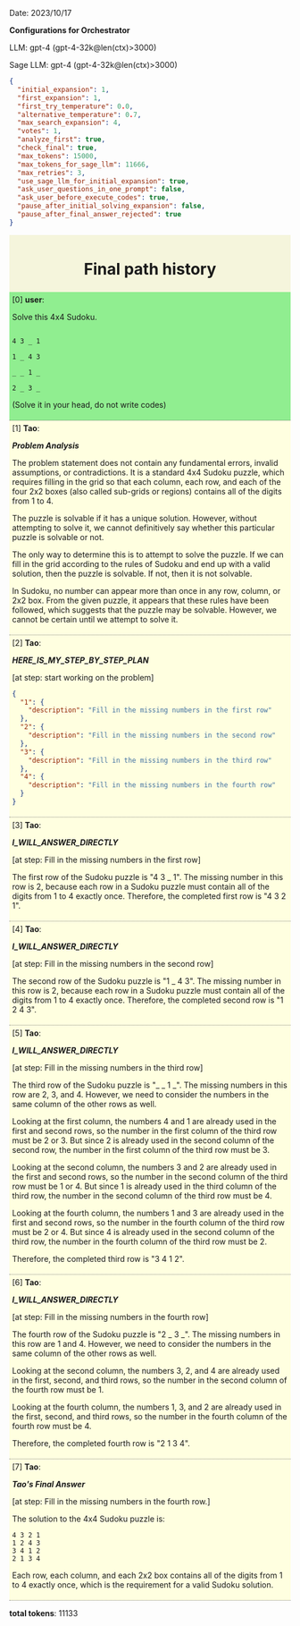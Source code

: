 Date: 2023/10/17

**Configurations for Orchestrator**

LLM: gpt-4 (gpt-4-32k@len(ctx)>3000)

Sage LLM: gpt-4 (gpt-4-32k@len(ctx)>3000)

```json
{
  "initial_expansion": 1,
  "first_expansion": 1,
  "first_try_temperature": 0.0,
  "alternative_temperature": 0.7,
  "max_search_expansion": 4,
  "votes": 1,
  "analyze_first": true,
  "check_final": true,
  "max_tokens": 15000,
  "max_tokens_for_sage_llm": 11666,
  "max_retries": 3,
  "use_sage_llm_for_initial_expansion": true,
  "ask_user_questions_in_one_prompt": false,
  "ask_user_before_execute_codes": true,
  "pause_after_initial_solving_expansion": false,
  "pause_after_final_answer_rejected": true
}
```
        

<div style="background-color: beige; text-align: center; padding: 5px">


# Final path history

</div>

<div style="background-color:lightgreen; padding: 5px; border-bottom: 1px dotted grey">
<div>[0] <b>user</b>:</div>

Solve this 4x4 Sudoku.



```text

4 3 _ 1

1 _ 4 3

_ _ 1 _

2 _ 3 _

```



(Solve it in your head, do not write codes)


</div>

<div style="background-color:lightyellow; padding: 5px; border-bottom: 1px dotted grey">
<div>[1] <b>Tao</b>:</div>

***Problem Analysis***



The problem statement does not contain any fundamental errors, invalid assumptions, or contradictions. It is a standard 4x4 Sudoku puzzle, which requires filling in the grid so that each column, each row, and each of the four 2x2 boxes (also called sub-grids or regions) contains all of the digits from 1 to 4. 

The puzzle is solvable if it has a unique solution. However, without attempting to solve it, we cannot definitively say whether this particular puzzle is solvable or not. 

The only way to determine this is to attempt to solve the puzzle. If we can fill in the grid according to the rules of Sudoku and end up with a valid solution, then the puzzle is solvable. If not, then it is not solvable. 

In Sudoku, no number can appear more than once in any row, column, or 2x2 box. From the given puzzle, it appears that these rules have been followed, which suggests that the puzzle may be solvable. However, we cannot be certain until we attempt to solve it.


</div>

<div style="background-color:lightyellow; padding: 5px; border-bottom: 1px dotted grey">
<div>[2] <b>Tao</b>:</div>

***HERE_IS_MY_STEP_BY_STEP_PLAN***



[at step: start working on the problem]

```json
{
  "1": {
    "description": "Fill in the missing numbers in the first row"
  },
  "2": {
    "description": "Fill in the missing numbers in the second row"
  },
  "3": {
    "description": "Fill in the missing numbers in the third row"
  },
  "4": {
    "description": "Fill in the missing numbers in the fourth row"
  }
}
```


</div>

<div style="background-color:lightyellow; padding: 5px; border-bottom: 1px dotted grey">
<div>[3] <b>Tao</b>:</div>

***I_WILL_ANSWER_DIRECTLY***



[at step: Fill in the missing numbers in the first row]

The first row of the Sudoku puzzle is "4 3 _ 1". The missing number in this row is 2, because each row in a Sudoku puzzle must contain all of the digits from 1 to 4 exactly once. Therefore, the completed first row is "4 3 2 1".


</div>

<div style="background-color:lightyellow; padding: 5px; border-bottom: 1px dotted grey">
<div>[4] <b>Tao</b>:</div>

***I_WILL_ANSWER_DIRECTLY***



[at step: Fill in the missing numbers in the second row]

The second row of the Sudoku puzzle is "1 _ 4 3". The missing number in this row is 2, because each row in a Sudoku puzzle must contain all of the digits from 1 to 4 exactly once. Therefore, the completed second row is "1 2 4 3".


</div>

<div style="background-color:lightyellow; padding: 5px; border-bottom: 1px dotted grey">
<div>[5] <b>Tao</b>:</div>

***I_WILL_ANSWER_DIRECTLY***



[at step: Fill in the missing numbers in the third row]

The third row of the Sudoku puzzle is "_ _ 1 _". The missing numbers in this row are 2, 3, and 4. However, we need to consider the numbers in the same column of the other rows as well. 

Looking at the first column, the numbers 4 and 1 are already used in the first and second rows, so the number in the first column of the third row must be 2 or 3. But since 2 is already used in the second column of the second row, the number in the first column of the third row must be 3.

Looking at the second column, the numbers 3 and 2 are already used in the first and second rows, so the number in the second column of the third row must be 1 or 4. But since 1 is already used in the third column of the third row, the number in the second column of the third row must be 4.

Looking at the fourth column, the numbers 1 and 3 are already used in the first and second rows, so the number in the fourth column of the third row must be 2 or 4. But since 4 is already used in the second column of the third row, the number in the fourth column of the third row must be 2.

Therefore, the completed third row is "3 4 1 2".


</div>

<div style="background-color:lightyellow; padding: 5px; border-bottom: 1px dotted grey">
<div>[6] <b>Tao</b>:</div>

***I_WILL_ANSWER_DIRECTLY***



[at step: Fill in the missing numbers in the fourth row]

The fourth row of the Sudoku puzzle is "2 _ 3 _". The missing numbers in this row are 1 and 4. However, we need to consider the numbers in the same column of the other rows as well. 

Looking at the second column, the numbers 3, 2, and 4 are already used in the first, second, and third rows, so the number in the second column of the fourth row must be 1.

Looking at the fourth column, the numbers 1, 3, and 2 are already used in the first, second, and third rows, so the number in the fourth column of the fourth row must be 4.

Therefore, the completed fourth row is "2 1 3 4".


</div>

<div style="background-color:lightyellow; padding: 5px; border-bottom: 1px dotted grey">
<div>[7] <b>Tao</b>:</div>

***Tao's Final Answer***



[at step: Fill in the missing numbers in the fourth row.]

The solution to the 4x4 Sudoku puzzle is:

```text
4 3 2 1
1 2 4 3
3 4 1 2
2 1 3 4
```

Each row, each column, and each 2x2 box contains all of the digits from 1 to 4 exactly once, which is the requirement for a valid Sudoku solution.


</div>

**total tokens**: 11133

